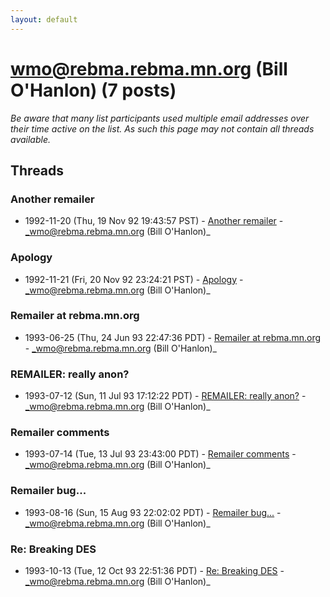 ```yaml
---
layout: default
---
```


# wmo@rebma.rebma.mn.org (Bill O'Hanlon) (7 posts)

_Be aware that many list participants used multiple email addresses over their time active on the list. As such this page may not contain all threads available._

## Threads

### Another remailer
+ 1992-11-20 (Thu, 19 Nov 92 19:43:57 PST) - [Another remailer](/archive/1992/11/a4a0e12dea97122d89ea92c265b3027491d0547a7e80c2d7f1f6244621bffdcd) - _wmo@rebma.rebma.mn.org (Bill O'Hanlon)_

### Apology
+ 1992-11-21 (Fri, 20 Nov 92 23:24:21 PST) - [Apology](/archive/1992/11/05da8e047836c5a6cac6c535dae9c6108aebe794b93e0a6e38ea9cf9f7d2c8a5) - _wmo@rebma.rebma.mn.org (Bill O'Hanlon)_

### Remailer at rebma.mn.org
+ 1993-06-25 (Thu, 24 Jun 93 22:47:36 PDT) - [Remailer at rebma.mn.org](/archive/1993/06/146a9836450ac36abff8567151beefd10e9d3244c8b730c154c3ce1982fc4eaf) - _wmo@rebma.rebma.mn.org (Bill O'Hanlon)_

### REMAILER: really anon?
+ 1993-07-12 (Sun, 11 Jul 93 17:12:22 PDT) - [REMAILER: really anon?](/archive/1993/07/a7962b8cfdaaa3b04e90bde615495b76a1a77117c8f8de8af44aef13dcf60fe0) - _wmo@rebma.rebma.mn.org (Bill O'Hanlon)_

### Remailer comments
+ 1993-07-14 (Tue, 13 Jul 93 23:43:00 PDT) - [Remailer comments](/archive/1993/07/58c8e7a238e56f6df096b74842936072a25be41deff09e9591778cfad4e1c3dd) - _wmo@rebma.rebma.mn.org (Bill O'Hanlon)_

### Remailer bug...
+ 1993-08-16 (Sun, 15 Aug 93 22:02:02 PDT) - [Remailer bug...](/archive/1993/08/af86b74580b4bbd7832b6e31fcf1065ee6933b15222b945ba318e480ca9409df) - _wmo@rebma.rebma.mn.org (Bill O'Hanlon)_

### Re: Breaking DES
+ 1993-10-13 (Tue, 12 Oct 93 22:51:36 PDT) - [Re: Breaking DES](/archive/1993/10/4a349394e9907c6be2b5c36d6e2369bf323237ff7beec55d385ed3680e9c1bad) - _wmo@rebma.rebma.mn.org (Bill O'Hanlon)_

